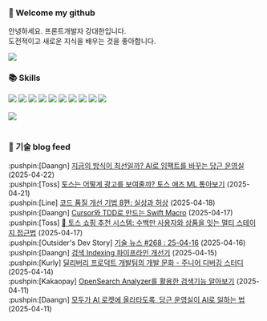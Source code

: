 ### 👋 Welcome my github

안녕하세요. 프론트개발자 강대한입니다.
<br>
도전적이고 새로운 지식을 배우는 것을 좋아합니다.

<!--
![header](https://capsule-render.vercel.app/api?type=Waving&color=auto&height=300&section=header&text=Welcome&fontAlignY=40&desc=KangDaeHan%20github%20&descSize=20&descAlignY=55&animation=fadeIn&fontSize=90)

**KangDaeHan/KangDaeHan** is a ✨ _special_ ✨ repository because its `README.md` (this file) appears on your GitHub profile.

Here are some ideas to get you started:

- 🔭 I’m currently working on ...
- 🌱 I’m currently learning ...
- 👯 I’m looking to collaborate on ...
- 🤔 I’m looking for help with ...
- 💬 Ask me about ...
- 📫 How to reach me: ...
- 😄 Pronouns: ...
- ⚡ Fun fact: ...
-->

<a href="https://twinfamily.github.io" target="_blank"><img src="https://img.shields.io/badge/Blog-121D33?style=flat-square&logo=blogger&logoColor=ffffff"/></a>

### :books: Skills
<a href="#" target="_blank"><img src="https://img.shields.io/badge/React-61DAFB?style=flat-square&logo=react&logoColor=ffffff"/></a>
<a href="#" target="_blank"><img src="https://img.shields.io/badge/Html5-E34F26?style=flat-square&logo=html5&logoColor=ffffff"/></a>
<a href="#" target="_blank"><img src="https://img.shields.io/badge/Javascript-F7DF1E?style=flat-square&logo=javascript&logoColor=ffffff"/></a>
<a href="#" target="_blank"><img src="https://img.shields.io/badge/Cssmodules-000000?style=flat-square&logo=cssmodules&logoColor=ffffff"/></a>
<a href="#" target="_blank"><img src="https://img.shields.io/badge/Node.js-339933?style=flat-square&logo=nodedotjs&logoColor=ffffff"/></a>
<a href="#" target="_blank"><img src="https://img.shields.io/badge/Typescript-3178C6?style=flat-square&logo=typescript&logoColor=ffffff"/></a>
<a href="#" target="_blank"><img src="https://img.shields.io/badge/Git-F05032?style=flat-square&logo=git&logoColor=ffffff"/></a>
<a href="#" target="_blank"><img src="https://img.shields.io/badge/Gitlab-FC6D26?style=flat-square&logo=gitlab&logoColor=ffffff"/></a>
<a href="#" target="_blank"><img src="https://img.shields.io/badge/Webpack-8DD6F9?style=flat-square&logo=webpack&logoColor=ffffff"/></a>
<a href="#" target="_blank"><img src="https://img.shields.io/badge/Vite-646CFF?style=flat-square&logo=vite&logoColor=ffffff"/></a>
<br><br>
<img src="https://github-readme-stats.vercel.app/api/top-langs/?username=KangDaeHan&layout=compact">
<br><br>
### :round_pushpin: 기술 blog feed
<!-- BLOG-POST-LIST:START --><div>:pushpin:[Daangn] <a target="_blank" href="https://medium.com/daangn/%EC%A7%80%EA%B8%88%EC%9D%98-%EB%B0%A9%EC%8B%9D%EC%9D%B4-%EC%B5%9C%EC%84%A0%EC%9D%BC%EA%B9%8C-ai%EB%A1%9C-%EC%9E%84%ED%8C%A9%ED%8A%B8%EB%A5%BC-%EB%B0%94%EA%BE%B8%EB%8A%94-%EB%8B%B9%EA%B7%BC-%EC%9A%B4%EC%98%81%EC%8B%A4-289e6c1ba987?source=rss----4505f82a2dbd---4">지금의 방식이 최선일까? AI로 임팩트를 바꾸는 당근 운영실</a> (2025-04-22)</div><div>:pushpin:[Toss] <a target="_blank" href="https://toss.tech/article/ads-ml">토스는 어떻게 광고를 보여줄까? 토스 애즈 ML 톺아보기</a> (2025-04-21)</div><div>:pushpin:[Line] <a target="_blank" href="https://techblog.lycorp.co.jp/ko/techniques-for-improving-code-quality-8">코드 품질 개선 기법 8편: 실상과 허상</a> (2025-04-18)</div><div>:pushpin:[Daangn] <a target="_blank" href="https://medium.com/daangn/cursor%EC%99%80-tdd%EB%A1%9C-%EB%A7%8C%EB%93%9C%EB%8A%94-swift-macro-0e4a245caee2?source=rss----4505f82a2dbd---4">Cursor와 TDD로 만드는 Swift Macro</a> (2025-04-17)</div><div>:pushpin:[Toss] <a target="_blank" href="https://toss.tech/article/toss-shopping-recommendation-system">🛒 토스 쇼핑 추천 시스템: 수백만 사용자와 상품을 잇는 멀티 스테이지 접근법</a> (2025-04-17)</div><div>:pushpin:[Outsider's Dev Story] <a target="_blank" href="https://blog.outsider.ne.kr/1759">기술 뉴스 #268 : 25-04-16</a> (2025-04-16)</div><div>:pushpin:[Daangn] <a target="_blank" href="https://medium.com/daangn/%EA%B2%80%EC%83%89-indexing-%ED%8C%8C%EC%9D%B4%ED%94%84%EB%9D%BC%EC%9D%B8-%EA%B0%9C%EC%84%A0%EA%B8%B0-c01c64292831?source=rss----4505f82a2dbd---4">검색 Indexing 파이프라인 개선기</a> (2025-04-15)</div><div>:pushpin:[Kurly] <a target="_blank" href="http://thefarmersfront.github.io/blog/2025-delivery-debug-study/">딜리버리 프로덕트 개발팀의 개발 문화 - 주니어 디버깅 스터디</a> (2025-04-14)</div><div>:pushpin:[Kakaopay] <a target="_blank" href="https://tech.kakaopay.com/post/kakaopayins-opensearch-analyzer/">OpenSearch Analyzer를 활용한 검색기능 알아보기</a> (2025-04-11)</div><div>:pushpin:[Daangn] <a target="_blank" href="https://medium.com/daangn/%EB%AA%A8%EB%91%90%EA%B0%80-ai-%EB%A1%9C%EC%BC%93%EC%97%90-%EC%98%AC%EB%9D%BC%ED%83%80%EB%8F%84%EB%A1%9D-%EB%8B%B9%EA%B7%BC-%EC%9A%B4%EC%98%81%EC%8B%A4%EC%9D%B4-ai%EB%A1%9C-%EC%9D%BC%ED%95%98%EB%8A%94-%EB%B2%95-b8aaa6713cea?source=rss----4505f82a2dbd---4">모두가 AI 로켓에 올라타도록, 당근 운영실이 AI로 일하는 법</a> (2025-04-11)</div><!-- BLOG-POST-LIST:END -->

<!-- ![Anurag's GitHub stats](https://github-readme-stats.vercel.app/api?username=KangDaeHan&show_icons=true&theme=radical) -->
